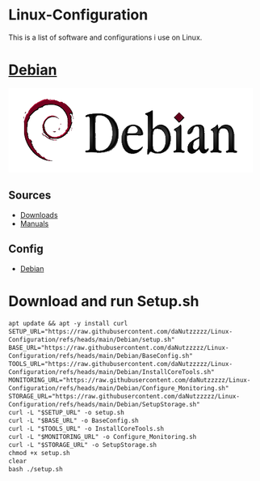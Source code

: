 # Linux-Configuration

This is a list of software and configurations i use on Linux.

# [Debian](Debian/)
![logo](Debian/Images/Debian.png)

## Sources
* [Downloads](https://www.debian.org/distrib/netinst)
* [Manuals](https://www.debian.org/releases/stable/installmanual)

## Config
* [Debian](Debian/)

# Download and run Setup.sh
```
apt update && apt -y install curl
SETUP_URL="https://raw.githubusercontent.com/daNutzzzzz/Linux-Configuration/refs/heads/main/Debian/setup.sh"
BASE_URL="https://raw.githubusercontent.com/daNutzzzzz/Linux-Configuration/refs/heads/main/Debian/BaseConfig.sh"
TOOLS_URL="https://raw.githubusercontent.com/daNutzzzzz/Linux-Configuration/refs/heads/main/Debian/InstallCoreTools.sh"
MONITORING_URL="https://raw.githubusercontent.com/daNutzzzzz/Linux-Configuration/refs/heads/main/Debian/Configure_Monitoring.sh"
STORAGE_URL="https://raw.githubusercontent.com/daNutzzzzz/Linux-Configuration/refs/heads/main/Debian/SetupStorage.sh"
curl -L "$SETUP_URL" -o setup.sh
curl -L "$BASE_URL" -o BaseConfig.sh
curl -L "$TOOLS_URL" -o InstallCoreTools.sh
curl -L "$MONITORING_URL" -o Configure_Monitoring.sh
curl -L "$STORAGE_URL" -o SetupStorage.sh
chmod +x setup.sh
clear
bash ./setup.sh
```